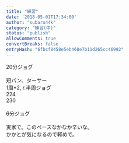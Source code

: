 ```yaml
---
title: "練習"
date: '2018-05-01T17:34:00'
author: "subaru44k"
category: "練習(中)"
status: "publish"
allowComments: true
convertBreaks: false
entryHash: "6fbcf8458e5eb468e7b11d265cc46992"
---
```

20分ジョグ<br>
<br>
短パン、ターサー<br>
1周*2, r.半周ジョグ<br>
224<br>
230<br>
<br>
6分ジョグ<br>
<br>
実家で。このペースなかなか辛いな。<br>
かかとが気になるので軽めで。
